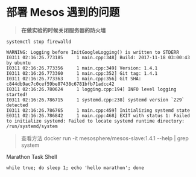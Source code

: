 # 部署 Mesos 遇到的问题

> **在做实验的时候关闭服务器的防火墙**

```shell
systemctl stop firewalld
```

```
WARNING: Logging before InitGoogleLogging() is written to STDERR
I0311 02:16:26.773185     1 main.cpp:348] Build: 2017-11-18 03:00:43 by ubuntu
I0311 02:16:26.773356     1 main.cpp:349] Version: 1.4.1
I0311 02:16:26.773360     1 main.cpp:352] Git tag: 1.4.1
I0311 02:16:26.773363     1 main.cpp:356] Git SHA: c844db9ac7c0cef59be87438c6781bfb71adcc42
I0311 02:16:26.780624     1 logging.cpp:194] INFO level logging started!
I0311 02:16:26.786715     1 systemd.cpp:238] systemd version `229` detected
I0311 02:16:26.786765     1 main.cpp:459] Initializing systemd state
E0311 02:16:26.786842     1 main.cpp:468] EXIT with status 1: Failed to initialize systemd: Failed to locate systemd runtime directory: /run/systemd/system
```

> 查看方法 docker run -it mesosphere/mesos-slave:1.4.1 --help | grep system

Marathon Task Shell

```shell
while true; do sleep 1; echo 'hello marathon'; done
```

